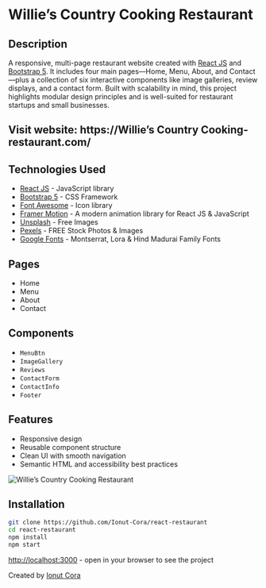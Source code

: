 # Willie’s Country Cooking Restaurant

## Description

A responsive, multi-page restaurant website created with [React JS](https://react.dev/) and [Bootstrap 5](https://getbootstrap.com/). It includes four main pages—Home, Menu, About, and Contact—plus a collection of six interactive components like image galleries, review displays, and a contact form. Built with scalability in mind, this project highlights modular design principles and is well-suited for restaurant startups and small businesses.

## Visit website: https://Willie’s Country Cooking-restaurant.com/

## Technologies Used

- [React JS](https://react.dev/) - JavaScript library
- [Bootstrap 5](https://getbootstrap.com/) - CSS Framework
- [Font Awesome](https://fontawesome.com/) - Icon library
- [Framer Motion](https://motion.dev/) - A modern animation library for React JS & JavaScript
- [Unsplash](https://unsplash.com/) - Free Images
- [Pexels](https://www.pexels.com/) - FREE Stock Photos & Images
- [Google Fonts](https://fonts.google.com/) - Montserrat, Lora & Hind Madurai Family Fonts

## Pages

- Home
- Menu
- About
- Contact

## Components

- `MenuBtn`
- `ImageGallery`
- `Reviews`
- `ContactForm`
- `ContactInfo`
- `Footer`

## Features

- Responsive design
- Reusable component structure
- Clean UI with smooth navigation
- Semantic HTML and accessibility best practices

<img src="Willie’s Country Cooking_restaurant.jpg" alt="Willie’s Country Cooking Restaurant" />

## Installation

```bash
git clone https://github.com/Ionut-Cora/react-restaurant
cd react-restaurant
npm install
npm start
```

[http://localhost:3000](http://localhost:3000) - open in your browser to see the project

Created by [Ionut Cora](https://www.ionutcora.com/)
